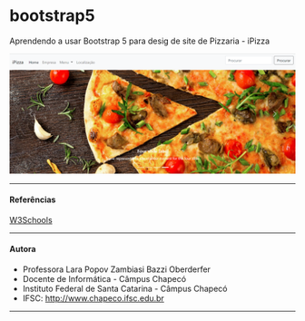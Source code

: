 # bootstrap5
Aprendendo a usar Bootstrap 5 para desig de site de Pizzaria - iPizza

![Tela](https://github.com/laraoberderfer/bootstrap5/blob/main/tela.png)

-------------------------------------------------------------------------------------------------
#### Referências
[W3Schools](https://www.w3schools.com/bootstrap/bootstrap_ver.asp)

-------------------------------------------------------------------------------------------------
#### Autora
- Professora Lara Popov Zambiasi Bazzi Oberderfer
- Docente de Informática - Câmpus Chapecó
- Instituto Federal de Santa Catarina - Câmpus Chapecó
- IFSC: http://www.chapeco.ifsc.edu.br
-------------------------------------------------------------------------------------------------
